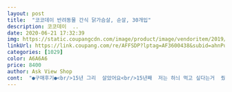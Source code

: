 ```yaml
---
layout: post 
title:  "코코데이 반려동물 간식 닭가슴살, 순살, 30개입" 
description: 코코데이  ..
date: 2020-06-21 17:32:39 
img: https://static.coupangcdn.com/image/product/image/vendoritem/2019/07/05/3830457809/cb9fa517-a563-4de5-98c7-6cb53f6ff446.jpg 
linkUrl: https://link.coupang.com/re/AFFSDP?lptag=AF3600438&subid=ahnPublicAsk&pageKey=112451302&itemId=338119542&vendorItemId=3830457809&traceid=V0-113-095f016682bec28e 
categories: [1029] 
color: A6A6A6 
price: 8400 
author: Ask View Shop 
cont:  "●구매후기●<br/>15년 그리  살았어요<br/>15년째  저는 하늬 먹고 싶다는거  줬어요<br/>2020년으로  올해  15년된 하늬입니다<br/>가격도  너무  맘에 들고<br/>가성비 좋은 간식이라 기대를 많이 했는데 생각보다 좋아하지 않네요.<br/> 냐옹이들은 늘 그렇듯 내가 생각하는 대로 움직여주지 않네요.<br/> ㅋㅋㅋ 먹기는 먹는데 맛있지 않은지 한번에 다 먹지 않아요.<br/> 하루 걸려서 보면 겨우 다먹은걸 볼 수 있고 엄청 까다로운 녀석들이 아니라서 이 제품을 잘 먹지 않는다는 것에 충격 받았네요.<br/>ㅋ 잘 먹었다면 돈도 아끼고 참 좋았을 걸... <br/> 아쉬워합니다, 저는.<br/> ㅋㅋㅋ<br/>건강해질것도 아니고<br/>고기도 당연히 좋아하고요<br/>고양이두마리가 먹는양이 내가 먹는 것보다 많이 먹는다.<br/><br/>그 10분 일찍  제가 밥먹는다고  더 살찌고<br/>기미상궁해보니<br/>기어코 벼루다 구매한건데<br/>나는 양념도 안된 냉동닭가슴살 800그람 한팩 7900짜리도 와이프 눈치보면서 몇달만에 샀는데<br/>나도 고양이나 될껄그랬어<br/>대패구우면 간하지않고<br/>뜯어주다  마지막에  제손가락 쪽 빨아서<br/>많은 물량 보유 바랍니다<br/>방금도 닭고기 먹고 지금도 다리꼬고 자고있다.<br/><br/>생크림도 좋아하구요<br/>실온보관이라  그것도 좋습니다<br/>아직은 만족합니다<br/>안아프리라 제 이기적  생각에  주고싶어요<br/>양도 딱 적당하고<br/>얼마전 무지개다리ㅠ<br/>우리동생 강아지는  고급사료에  사람음식 안먹여도<br/>이 페이지로 저를 이끌었네요<br/>재구매 할것이니  자꾸 품절 뜨던데<br/>재구매는 없을 것 같아요.<br/> 엄마집에 있는 개한테 줬는데 그 녀석은 진짜 잘먹네요.<br/> 개랑 고양이랑은 다르니까, 그리고 고양이끼리도 다르니까 우리집의 상황에 맞게 상품평 남겨봅니다.<br/><br/>저는 하늬가 안아프고 건강하다면 그걸로<br/>저랑 같이 하루 두끼먹는데<br/>전  먹고  안아프다면<br/>제가 부자가 아니라 매일매일 주지는 못해도<br/>쿠팡에서 이리 저리 보던중 유투브 알고리즘 처럼<br/>토하거나 설사가 아직은 없어요<br/>하늬  다 먹고 나면  또  재구매 할거에요<br/>항상 저 밥먹기전  하늬 밥부터 챙겨줍니다<br/>행복하고  좋습니다<br/>" 
---
```

